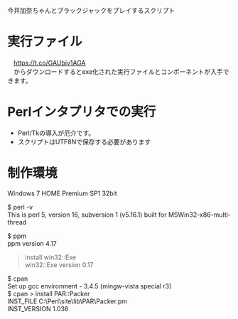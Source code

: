 今井加奈ちゃんとブラックジャックをプレイするスクリプト  

# 実行ファイル
　https://t.co/GAUbiv1AGA  
　からダウンロードするとexe化された実行ファイルとコンポーネントが入手できます。  

# Perlインタプリタでの実行  
* Perl/Tkの導入が厄介です。  
* スクリプトはUTF8Nで保存する必要があります  

# 制作環境  
Windows 7 HOME Premium SP1 32bit  

$ perl -v  
This is perl 5, version 16, subversion 1 (v5.16.1) built for MSWin32-x86-multi-thread  

$ ppm  
ppm version 4.17  
> install win32::Exe  
win32::Exe version 0.17  

$ cpan  
Set up gcc environment - 3.4.5 (mingw-vista special r3)  
$ cpan > install PAR::Packer  
INST_FILE    C:\Perl\site\lib\PAR\Packer.pm  
INST_VERSION 1.036  

